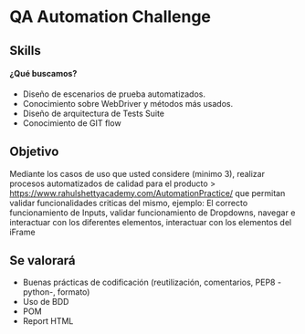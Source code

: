 # QA Automation Challenge


## Skills  

#### ¿Qué buscamos?

- Diseño de escenarios de prueba automatizados.
- Conocimiento sobre WebDriver y métodos más usados. 
- Diseño de arquitectura de Tests Suite
- Conocimiento de GIT flow

## Objetivo 
Mediante los casos de uso que usted considere (minimo 3), realizar procesos automatizados de calidad para el producto > https://www.rahulshettyacademy.com/AutomationPractice/ que permitan validar funcionalidades criticas del mismo, ejemplo: El correcto funcionamiento de Inputs, validar funcionamiento de Dropdowns, navegar e interactuar con los diferentes elementos, interactuar con los elementos del iFrame





## Se valorará 
- Buenas prácticas de codificación  (reutilización, comentarios, PEP8 -python-, formato)
- Uso de BDD
- POM
- Report HTML



